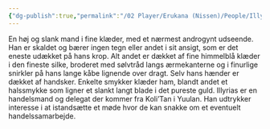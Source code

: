 ```yaml
---
{"dg-publish":true,"permalink":"/02 Player/Erukana (Nissen)/People/Illyrias Starmantle/"}
---
```


En høj og slank mand i fine klæder, med et nærmest androgynt udseende. Han er skaldet og bærer ingen tegn eller andet i sit ansigt, som er det eneste udækket på hans krop. Alt andet er dækket af fine himmelblå klæder i den fineste silke, broderet med sølvtråd langs ærmekanterne og i finurlige snirkler på hans lange kåbe lignende over dragt. Selv hans hænder er dækket af handsker. 
Enkelte smykker klæder ham, blandt andet et halssmykke som ligner et slankt langt blade i det pureste guld.
Illyrias er en handelsmand og delegat der kommer fra Koli’Tan i Yuulan. 
Han udtrykker interesse i at istandsætte et møde hvor de kan snakke om et eventuelt handelssamarbejde.